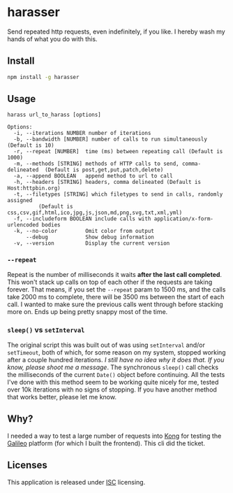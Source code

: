 # harasser

Send repeated http requests, even indefinitely, if you like. I hereby wash my hands of what you do with this.

## Install

```bash
npm install -g harasser
```

## Usage

```cli
harass url_to_harass [options]

Options:
  -i, --iterations NUMBER number of iterations
  -b, --bandwidth [NUMBER] number of calls to run simultaneously (Default is 10)
  -r, --repeat [NUMBER]  time (ms) between repeating call (Default is 1000)
  -m, --methods [STRING] methods of HTTP calls to send, comma-delineated  (Default is post,get,put,patch,delete)
  -a, --append BOOLEAN   append method to url to call
  -h, --headers [STRING] headers, comma delineated (Default is Host:httpbin.org)
  -t, --filetypes [STRING] which filetypes to send in calls, randomly assigned  
          (Default is css,csv,gif,html,ico,jpg,js,json,md,png,svg,txt,xml,yml)
  -f, --includeform BOOLEAN include calls with application/x-form-urlencoded bodies
  -k, --no-color         Omit color from output
      --debug            Show debug information
  -v, --version          Display the current version
```

### `--repeat`

Repeat is the number of milliseconds it waits **after the last call completed**. This won't stack up calls on top of each other if the requests are taking forever. That means, if you set the `--repeat` param to 1500 ms, and the calls take 2000 ms to complete, there will be 3500 ms between the start of each call. I wanted to make sure the previous calls went through before stacking more on. Ends up being pretty snappy most of the time.

### `sleep()` vs `setInterval`

The original script this was built out of was using `setInterval` and/or `setTimeout`, both of which, for some reason on my system, stopped working after a couple hundred iterations. *I still have no idea why it does that. If you know, please shoot me a message*. The synchronous `sleep()` call checks the milliseconds of the current `Date()` object before continuing. All the tests I've done with this method seem to be working quite nicely for me, tested over 10k iterations with no signs of stopping. If you have another method that works better, please let me know.

## Why?

I needed a way to test a large number of requests into [Kong](https://getkong.org/) for testing the [Galileo](http://apianalytics.com/) platform (for which I built the frontend). This cli did the ticket.

## Licenses

This application is released under [ISC](https://tldrlegal.com/license/-isc-license) licensing.

